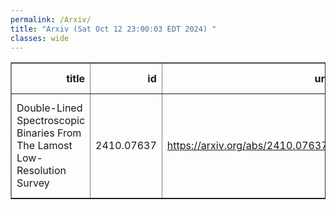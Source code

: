 ```yaml
---
permalink: /Arxiv/
title: "Arxiv (Sat Oct 12 23:00:03 EDT 2024) "
classes: wide
---
```

<table border="1" class="dataframe">
  <thead>
    <tr style="text-align: right;">
      <th>title</th>
      <th>id</th>
      <th>url</th>
      <th>authors</th>
      <th>Local Authors</th>
    </tr>
  </thead>
  <tbody>
    <tr>
      <td>Double-Lined Spectroscopic Binaries From The Lamost Low-Resolution   Survey</td>
      <td>2410.07637</td>
      <td><a href="https://arxiv.org/abs/2410.07637" target="_blank">https://arxiv.org/abs/2410.07637</a></td>
      <td>Junhui Liu, Bo Zhang, Jianfeng Wu, Yuan-Sen Ting</td>
      <td>Yuan-Sen Ting</td>
    </tr>
  </tbody>
</table>